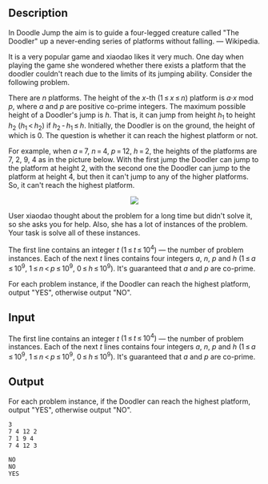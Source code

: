 ## Description

<div><p><span class="tex-font-style-underline"> In Doodle Jump the aim is to guide a four-legged creature called "The Doodler" up a never-ending series of platforms without falling. — Wikipedia. </span></p><p>It is a very popular game and xiaodao likes it very much. One day when playing the game she wondered whether there exists a platform that the doodler couldn't reach due to the limits of its jumping ability. Consider the following problem.</p><p>There are <span class="tex-span"><i>n</i></span> platforms. The height of the <span class="tex-span"><i>x</i></span>-th (<span class="tex-span">1 ≤ <i>x</i> ≤ <i>n</i></span>) platform is <span class="tex-span"><i>a</i>·<i>x</i></span> mod <span class="tex-span"><i>p</i></span>, where <span class="tex-span"><i>a</i></span> and <span class="tex-span"><i>p</i></span> are positive co-prime integers. The maximum possible height of a Doodler's jump is <span class="tex-span"><i>h</i></span>. That is, it can jump from height <span class="tex-span"><i>h</i><sub class="lower-index">1</sub></span> to height <span class="tex-span"><i>h</i><sub class="lower-index">2</sub></span> (<span class="tex-span"><i>h</i><sub class="lower-index">1</sub> &lt; <i>h</i><sub class="lower-index">2</sub></span>) if <span class="tex-span"><i>h</i><sub class="lower-index">2</sub> - <i>h</i><sub class="lower-index">1</sub> ≤ <i>h</i></span>. Initially, the Doodler is on the ground, the height of which is 0. The question is whether it can reach the highest platform or not.</p><p>For example, when <span class="tex-span"><i>a</i> = 7</span>, <span class="tex-span"><i>n</i> = 4</span>, <span class="tex-span"><i>p</i> = 12</span>, <span class="tex-span"><i>h</i> = 2</span>, the heights of the platforms are <span class="tex-span">7</span>, <span class="tex-span">2</span>, <span class="tex-span">9</span>, <span class="tex-span">4</span> as in the picture below. With the first jump the Doodler can jump to the platform at height <span class="tex-span">2</span>, with the second one the Doodler can jump to the platform at height <span class="tex-span">4</span>, but then it can't jump to any of the higher platforms. So, it can't reach the highest platform.</p><center> <img class="tex-graphics" src="file://Agbszlpe.png" style="max-width: 100.0%;max-height: 100.0%;"> </center><p>User xiaodao thought about the problem for a long time but didn't solve it, so she asks you for help. Also, she has a lot of instances of the problem. Your task is solve all of these instances.</p></div><div class="input-specification"><p>The first line contains an integer <span class="tex-span"><i>t</i></span> <span class="tex-span">(1 ≤ <i>t</i> ≤ 10<sup class="upper-index">4</sup>)</span> — the number of problem instances. Each of the next <span class="tex-span"><i>t</i></span> lines contains four integers <span class="tex-span"><i>a</i></span>, <span class="tex-span"><i>n</i></span>, <span class="tex-span"><i>p</i></span> and <span class="tex-span"><i>h</i></span> (<span class="tex-span">1 ≤ <i>a</i> ≤ 10<sup class="upper-index">9</sup></span>, <span class="tex-span">1 ≤ <i>n</i> &lt; <i>p</i> ≤ 10<sup class="upper-index">9</sup></span>, <span class="tex-span">0 ≤ <i>h</i> ≤ 10<sup class="upper-index">9</sup></span>). It's guaranteed that <span class="tex-span"><i>a</i></span> and <span class="tex-span"><i>p</i></span> are co-prime.</p></div><div class="output-specification"><p>For each problem instance, if the Doodler can reach the highest platform, output "<span class="tex-font-style-tt">YES</span>", otherwise output "<span class="tex-font-style-tt">NO</span>".</p></div>

## Input

<p>The first line contains an integer <span class="tex-span"><i>t</i></span> <span class="tex-span">(1 ≤ <i>t</i> ≤ 10<sup class="upper-index">4</sup>)</span> — the number of problem instances. Each of the next <span class="tex-span"><i>t</i></span> lines contains four integers <span class="tex-span"><i>a</i></span>, <span class="tex-span"><i>n</i></span>, <span class="tex-span"><i>p</i></span> and <span class="tex-span"><i>h</i></span> (<span class="tex-span">1 ≤ <i>a</i> ≤ 10<sup class="upper-index">9</sup></span>, <span class="tex-span">1 ≤ <i>n</i> &lt; <i>p</i> ≤ 10<sup class="upper-index">9</sup></span>, <span class="tex-span">0 ≤ <i>h</i> ≤ 10<sup class="upper-index">9</sup></span>). It's guaranteed that <span class="tex-span"><i>a</i></span> and <span class="tex-span"><i>p</i></span> are co-prime.</p>

## Output

<p>For each problem instance, if the Doodler can reach the highest platform, output "<span class="tex-font-style-tt">YES</span>", otherwise output "<span class="tex-font-style-tt">NO</span>".</p>





```input1
3
7 4 12 2
7 1 9 4
7 4 12 3

```




```output1
NO
NO
YES

```


